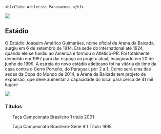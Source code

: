 <!DOCTYPE html>

<html lang="en">
<head>
    <meta charset="UTF-8">
    <meta http-equiv="X-UA-Compatible" content="IE=edge">
    <meta name="viewport" content="width=device-width, initial-scale=1.0">
    <title>Document</title>
</head>

<body>

    <h1>Clube Athletico Paranaense </h1>

<p O Clube Atlético Paranaense surgiu da união de duas agremiações: o International e o América. A fusão foi concluída em 26 de março de 1924. O primeiro título da equipe já veio no ano seguinte: o Paranaense de 1925. Foi o primeiro de 21 troféus estaduais do Atlético - mais um Supercampeonato, em 2002. O principal título da história do clube foi o Campeonato Brasileiro de 2001, conquistado diante do São Caetano, com boas atuações do atacante Alex Mineiro. O time rubro-negro tem uma das melhores estruturas de trabalho do País, com o Estádio Arena da Baixada e o CT do Caju, e é o único clube do Estado a ter alcançado uma final de Copa Libertadores, em 2005.></p>
<img src="escudoath.jpg">

<h2>Estádio</h2>

<p>O Estádio Joaquim Américo Guimarães, nome oficial da Arena da Baixada, surgiu em 6 de setembro de 1914. Era sede do International até 1924, quando ele se fundiu ao América e formou o Atlético-PR. Foi totalmente demolido em 1997 para dar espaço ao projeto atual, inaugurado em 20 de junho de 1999. A estreia do novo estádio atleticano foi na vitória do time da casa contra o Cerro Porteño, do Paraguai, por 2 a 1. Como será uma das sedes da Copa do Mundo de 2014, a Arena da Baixada tem projeto de expansão, que deve aumentar a capacidade do local para cerca de 41 mil lugare</p>
<img src="Arenadabaixada2.jpg">

<h3>Titulos</h3>

<ul>Taça Campeonato Brasileiro 1 titulo 2001</ul>
<ul>Taça Campeonato Brasileiro-Série B 1 Titulo 1995</ul>
<ul></ul>

    

</body>
</html>
